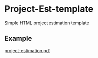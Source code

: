 # Project-Est-template
Simple HTML project estimation template
## Example
[project-estimation.pdf](https://github.com/user-attachments/files/20436528/project-estimation.pdf)
